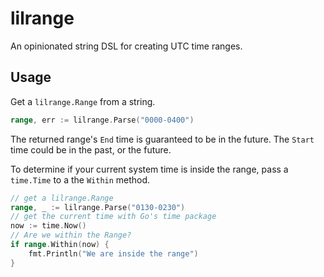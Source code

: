 # lilrange

An opinionated string DSL for creating UTC time ranges.

## Usage

Get a `lilrange.Range` from a string.

```go
range, err := lilrange.Parse("0000-0400")
```

The returned range's `End` time is guaranteed to be in the future. The `Start`
time could be in the past, or the future.

To determine if your current system time is inside the range, pass a `time.Time`
to a the `Within` method. 

```go
// get a lilrange.Range
range, _ := lilrange.Parse("0130-0230")
// get the current time with Go's time package
now := time.Now()
// Are we within the Range?
if range.Within(now) {
    fmt.Println("We are inside the range")
}
```





